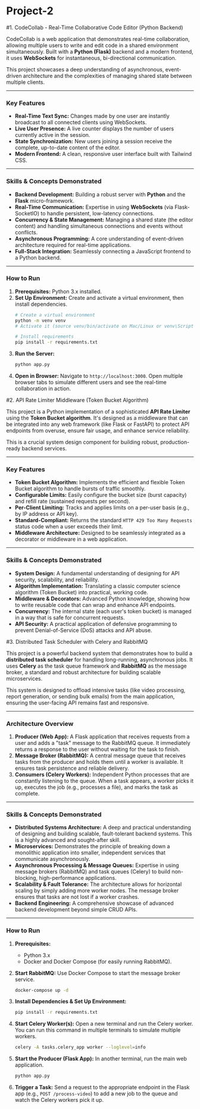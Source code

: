 # Project-2

#1. CodeCollab - Real-Time Collaborative Code Editor (Python Backend)

CodeCollab is a web application that demonstrates real-time collaboration, allowing multiple users to write and edit code in a shared environment simultaneously. Built with a **Python (Flask)** backend and a modern frontend, it uses **WebSockets** for instantaneous, bi-directional communication.

This project showcases a deep understanding of asynchronous, event-driven architecture and the complexities of managing shared state between multiple clients.

---

### Key Features

-   **Real-Time Text Sync:** Changes made by one user are instantly broadcast to all connected clients using WebSockets.
-   **Live User Presence:** A live counter displays the number of users currently active in the session.
-   **State Synchronization:** New users joining a session receive the complete, up-to-date content of the editor.
-   **Modern Frontend:** A clean, responsive user interface built with Tailwind CSS.

---

### Skills & Concepts Demonstrated

-   **Backend Development:** Building a robust server with **Python** and the **Flask** micro-framework.
-   **Real-Time Communication:** Expertise in using **WebSockets** (via Flask-SocketIO) to handle persistent, low-latency connections.
-   **Concurrency & State Management:** Managing a shared state (the editor content) and handling simultaneous connections and events without conflicts.
-   **Asynchronous Programming:** A core understanding of event-driven architecture required for real-time applications.
-   **Full-Stack Integration:** Seamlessly connecting a JavaScript frontend to a Python backend.

---

### How to Run

1.  **Prerequisites:** Python 3.x installed.
2.  **Set Up Environment:** Create and activate a virtual environment, then install dependencies.
    ```bash
    # Create a virtual environment
    python -m venv venv
    # Activate it (source venv/bin/activate on Mac/Linux or venv\Scripts\activate on Windows)

    # Install requirements
    pip install -r requirements.txt
    ```
3.  **Run the Server:**
    ```bash
    python app.py
    ```
4.  **Open in Browser:** Navigate to `http://localhost:3000`. Open multiple browser tabs to simulate different users and see the real-time collaboration in action.

#2. API Rate Limiter Middleware (Token Bucket Algorithm)

This project is a Python implementation of a sophisticated **API Rate Limiter** using the **Token Bucket algorithm**. It's designed as a middleware that can be integrated into any web framework (like Flask or FastAPI) to protect API endpoints from overuse, ensure fair usage, and enhance service reliability.

This is a crucial system design component for building robust, production-ready backend services.

---

### Key Features

-   **Token Bucket Algorithm:** Implements the efficient and flexible Token Bucket algorithm to handle bursts of traffic smoothly.
-   **Configurable Limits:** Easily configure the bucket size (burst capacity) and refill rate (sustained requests per second).
-   **Per-Client Limiting:** Tracks and applies limits on a per-user basis (e.g., by IP address or API key).
-   **Standard-Compliant:** Returns the standard `HTTP 429 Too Many Requests` status code when a user exceeds their limit.
-   **Middleware Architecture:** Designed to be seamlessly integrated as a decorator or middleware in a web application.

---

### Skills & Concepts Demonstrated

-   **System Design:** A fundamental understanding of designing for API security, scalability, and reliability.
-   **Algorithm Implementation:** Translating a classic computer science algorithm (Token Bucket) into practical, working code.
-   **Middleware & Decorators:** Advanced Python knowledge, showing how to write reusable code that can wrap and enhance API endpoints.
-   **Concurrency:** The internal state (each user's token bucket) is managed in a way that is safe for concurrent requests.
-   **API Security:** A practical application of defensive programming to prevent Denial-of-Service (DoS) attacks and API abuse.



#3. Distributed Task Scheduler with Celery and RabbitMQ

This project is a powerful backend system that demonstrates how to build a **distributed task scheduler** for handling long-running, asynchronous jobs. It uses **Celery** as the task queue framework and **RabbitMQ** as the message broker, a standard and robust architecture for building scalable microservices.

This system is designed to offload intensive tasks (like video processing, report generation, or sending bulk emails) from the main application, ensuring the user-facing API remains fast and responsive.

---

### Architecture Overview

1.  **Producer (Web App):** A Flask application that receives requests from a user and adds a "task" message to the RabbitMQ queue. It immediately returns a response to the user without waiting for the task to finish.
2.  **Message Broker (RabbitMQ):** A central message queue that receives tasks from the producer and holds them until a worker is available. It ensures task persistence and reliable delivery.
3.  **Consumers (Celery Workers):** Independent Python processes that are constantly listening to the queue. When a task appears, a worker picks it up, executes the job (e.g., processes a file), and marks the task as complete.

---

### Skills & Concepts Demonstrated

-   **Distributed Systems Architecture:** A deep and practical understanding of designing and building scalable, fault-tolerant backend systems. This is a highly advanced and sought-after skill.
-   **Microservices:** Demonstrates the principle of breaking down a monolithic application into smaller, independent services that communicate asynchronously.
-   **Asynchronous Processing & Message Queues:** Expertise in using message brokers (RabbitMQ) and task queues (Celery) to build non-blocking, high-performance applications.
-   **Scalability & Fault Tolerance:** The architecture allows for horizontal scaling by simply adding more worker nodes. The message broker ensures that tasks are not lost if a worker crashes.
-   **Backend Engineering:** A comprehensive showcase of advanced backend development beyond simple CRUD APIs.

---

### How to Run

1.  **Prerequisites:**
    -   Python 3.x
    -   Docker and Docker Compose (for easily running RabbitMQ).

2.  **Start RabbitMQ:**
    Use Docker Compose to start the message broker service.
    ```bash
    docker-compose up -d
    ```

3.  **Install Dependencies & Set Up Environment:**
    ```bash
    pip install -r requirements.txt
    ```

4.  **Start Celery Worker(s):**
    Open a new terminal and run the Celery worker. You can run this command in multiple terminals to simulate multiple workers.
    ```bash
    celery -A tasks.celery_app worker --loglevel=info
    ```

5.  **Start the Producer (Flask App):**
    In another terminal, run the main web application.
    ```bash
    python app.py
    ```

6.  **Trigger a Task:**
    Send a request to the appropriate endpoint in the Flask app (e.g., `POST /process-video`) to add a new job to the queue and watch the Celery workers pick it up.
